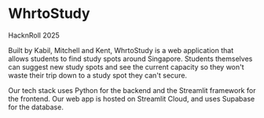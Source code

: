 # WhrtoStudy
HacknRoll 2025

Built by Kabil, Mitchell and Kent, WhrtoStudy is a web application that allows students to find study spots around Singapore. Students themselves can suggest new study spots and see the current capacity so they won't waste their trip down to a study spot they can't secure.

Our tech stack uses Python for the backend and the Streamlit framework for the frontend. Our web app is hosted on Streamlit Cloud, and uses Supabase for the database.
